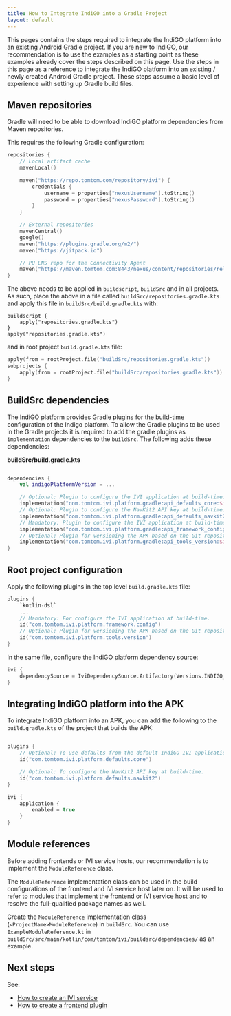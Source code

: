 ```yaml
---
title: How to Integrate IndiGO into a Gradle Project
layout: default
---
```


This pages contains the steps required to integrate the IndiGO platform into an existing Android
Gradle project. If you are new to IndiGO, our recommendation is to use the examples as a starting
point as these examples already cover the steps described on this page. Use the steps in this page
as a reference to integrate the IndiGO platform into an existing / newly created Android Gradle
project. These steps assume a basic level of experience with setting up Gradle build files.

## Maven repositories

Gradle will need to be able to download IndiGO platform dependencies from Maven repositories.

This requires the following Gradle configuration:

```kotlin
repositories {
    // Local artifact cache
    mavenLocal()

    maven("https://repo.tomtom.com/repository/ivi") {
        credentials {
            username = properties["nexusUsername"].toString()
            password = properties["nexusPassword"].toString()
        }
    }

    // External repositories
    mavenCentral()
    google()
    maven("https://plugins.gradle.org/m2/")
    maven("https://jitpack.io")

    // PU LNS repo for the Connectivity Agent
    maven("https://maven.tomtom.com:8443/nexus/content/repositories/releases/")
}
```

The above needs to be applied in `buildscript`, `buildSrc` and in all projects. As such, place
the above in a file called `buildSrc/repositories.gradle.kts` and apply this file in
`buildSrc/build.gradle.kts` with:

```
buildscript {
    apply("repositories.gradle.kts")
}
apply("repositories.gradle.kts")
```

and in root project `build.gradle.kts` file:

```kotlin
apply(from = rootProject.file("buildSrc/repositories.gradle.kts"))
subprojects {
    apply(from = rootProject.file("buildSrc/repositories.gradle.kts"))
}
```

## BuildSrc dependencies

The IndiGO platform provides Gradle plugins for the build-time configuration of the Indigo platform.
To allow the Gradle plugins to be used in the Gradle projects it is required to add the gradle
plugins as `implementation` dependencies to the `buildSrc`. The following adds these dependencies:

**buildSrc/build.gradle.kts**

```kotlin

dependencies {
    val indigoPlatformVersion = ...

    // Optional: Plugin to configure the IVI application at build-time.
    implementation("com.tomtom.ivi.platform.gradle:api_defaults_core:$indigoPlatformVersion")
    // Optional: Plugin to configure the NavKit2 API key at build-time.
    implementation("com.tomtom.ivi.platform.gradle:api_defaults_navkit2:$indigoPlatformVersion")
    // Mandatory: Plugin to configure the IVI application at build-time.
    implementation("com.tomtom.ivi.platform.gradle:api_framework_config:$indigoPlatformVersion")
    // Optional: Plugin for versioning the APK based on the Git repository information.
    implementation("com.tomtom.ivi.platform.gradle:api_tools_version:$indigoPlatformVersion")
}
```

## Root project configuration

Apply the following plugins in the top level `build.gradle.kts` file:

```kotlin
plugins {
    `kotlin-dsl`
    ...
    // Mandatory: For configure the IVI application at build-time.
    id("com.tomtom.ivi.platform.framework.config")
    // Optional: Plugin for versioning the APK based on the Git repository information.
    id("com.tomtom.ivi.platform.tools.version")
}
```

In the same file, configure the IndiGO platform dependency source:

```kotlin
ivi {
    dependencySource = IviDependencySource.Artifactory(Versions.INDIGO_PLATFORM)
}
```

## Integrating IndiGO platform into the APK

To integrate IndiGO platform into an APK, you can add the following to the `build.gradle.kts`
of the project that builds the APK:

```kotlin

plugins {
    // Optional: To use defaults from the default IndiGO IVI application.
    id("com.tomtom.ivi.platform.defaults.core")

    // Optional: To configure the NavKit2 API key at build-time.
    id("com.tomtom.ivi.platform.defaults.navkit2")
}

ivi {
    application {
        enabled = true
    }
}
```

## Module references

Before adding frontends or IVI service hosts, our recommendation is to implement the
`ModuleReference` class.

The `ModuleReference` implementation class can be used in the build configurations of the
frontend and IVI service host later on. It will be used to refer to modules that implement the
frontend or IVI service host and to resolve the full-qualified package names as well.

Create the `ModuleReference` implementation class (`<ProjectName>ModuleReference`) in `buildSrc`.
You can use `ExampleModuleReference.kt` in
`buildSrc/src/main/kotlin/com/tomtom/ivi/buildsrc/dependencies/` as an example.

## Next steps

See:

- [How to create an IVI service](how-to-create-an-ivi-service.html)
- [How to create a frontend plugin](how-to-create-a-frontend-plugin.html)
